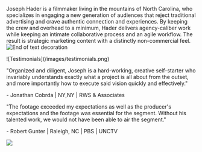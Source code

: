 Joseph Hader is a filmmaker living in the mountains of North Carolina, who specializes in engaging a new generation of audiences that reject traditional advertising and crave authentic connection and experiences.  By keeping the crew and overhead to a minimum, Hader delivers agency-caliber work while keeping an intimate collaborative process and an agile workflow.  The result is strategic marketing content with a distinctly non-commercial feel. ![End of text decoration](/images/pixelHexagon.png) 
<p>
<p>
![Testimonials](/images/testimonials.png) 
<p>
<p>
<p>
"Organized and diligent, Joseph is a hard-working, creative self-starter who invariably understands exactly what a project is all about from the outset, and more importantly how to execute said vision quickly and effectively."
<p>
- Jonathan Cobrda  |  NY,NY  |  RWS & Associates
<p>
<p>
<p>
<p>
"The footage exceeded my expectations as well as the producer's expectations and the footage was essential for the segment. Without his talented work, we would not have been able to air the segment."
<p>
- Robert Gunter  |  Raleigh, NC  |  PBS  |  UNCTV
<p>
<img src="/images/joseph-worked-with.png" id="worked-with" />

